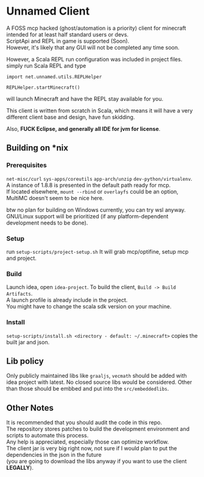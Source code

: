 # Unnamed Client
A FOSS mcp hacked (ghost/automation is a priority) client for minecraft intended for at least half standard users or devs.  
ScriptApi and REPL in game is supported (Soon).  
However, it's likely that any GUI will not be completed any time soon.  

However, a Scala REPL run configuration was included in project files.
simply run Scala REPL and type
```
import net.unnamed.utils.REPLHelper
 
REPLHelper.startMinecraft()
```
will launch Minecraft and have the REPL stay available for you.

This client is written from scratch in Scala, which means it will have a very different client base and design, have fun skidding.


Also, **FUCK Eclipse, and generally all IDE for jvm for license**.

## Building on *nix
### Prerequisites
`net-misc/curl` `sys-apps/coreutils` `app-arch/unzip` `dev-python/virtualenv`.  
A instance of 1.8.8 is presented in the default path ready for mcp.      
If located elsewhere, `mount --rbind` or `overlayfs` could be an option, MultiMC doesn't seem to be nice here.

btw no plan for building on Windows currently, you can try wsl anyway.  
GNU/Linux support will be prioritized (if any platform-dependent development needs to be done). 

### Setup

run `setup-scripts/project-setup.sh`
It will grab mcp/optifine, setup mcp and project.  

### Build

Launch idea, open `idea-project`.
To build the client, `Build -> Build Artifacts`.  
A launch profile is already include in the project.  
You might have to change the scala sdk version on your machine.

### Install

`setup-scripts/install.sh <directory - default: ~/.minecraft>` copies the built jar and json.

## Lib policy
Only publicly maintained libs like `graaljs`, `vecmath` should be added with idea project with latest. No closed source libs would be considered. Other than those should be embbed and put into the `src/embeddedlibs`.

## Other Notes
It is recommended that you should audit the code in this repo.  
The repository stores patches to build the development environment and scripts to automate this process.  
Any help is appreciated, especially those can optimize workflow.  
The client jar is very big right now, not sure if I would plan to put the dependencies in the json in the future  
(you are going to download the libs anyway if you want to use the client **LEGALLY**).  
